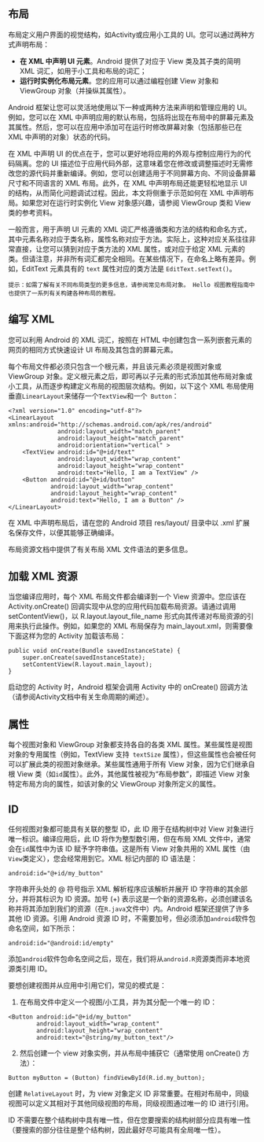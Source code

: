 ## 布局

布局定义用户界面的视觉结构，如Activity或应用小工具的 UI。您可以通过两种方式声明布局：

- **在 XML 中声明 UI 元素**。Android 提供了对应于 View 类及其子类的简明 XML 词汇，如用于小工具和布局的词汇； 
- **运行时实例化布局元素**。您的应用可以通过编程创建 View 对象和 ViewGroup 对象（并操纵其属性）。


Android 框架让您可以灵活地使用以下一种或两种方法来声明和管理应用的 UI。例如，您可以在 XML 中声明应用的默认布局，包括将出现在布局中的屏幕元素及其属性。然后，您可以在应用中添加可在运行时修改屏幕对象（包括那些已在 XML 中声明的对象）状态的代码。 


在 XML 中声明 UI 的优点在于，您可以更好地将应用的外观与控制应用行为的代码隔离。您的 UI 描述位于应用代码外部，这意味着您在修改或调整描述时无需修改您的源代码并重新编译。例如，您可以创建适用于不同屏幕方向、不同设备屏幕尺寸和不同语言的 XML 布局。此外，在 XML 中声明布局还能更轻松地显示 UI 的结构，从而简化问题调试过程。因此，本文将侧重于示范如何在 XML 中声明布局。如果您对在运行时实例化 View 对象感兴趣，请参阅 ViewGroup 类和 View 类的参考资料。 

一般而言，用于声明 UI 元素的 XML 词汇严格遵循类和方法的结构和命名方式，其中元素名称对应于类名称，属性名称对应于方法。实际上，这种对应关系往往非常直接，让您可以猜到对应于类方法的 XML 属性，或对应于给定 XML 元素的类。但请注意，并非所有词汇都完全相同。在某些情况下，在命名上略有差异。例如，EditText 元素具有的 `text` 属性对应的类方法是 `EditText.setText()`。

	提示：如需了解有关不同布局类型的更多信息，请参阅常见布局对象。 Hello 视图教程指南中也提供了一系列有关构建各种布局的教程。


## 编写 XML

您可以利用 Android 的 XML 词汇，按照在 HTML 中创建包含一系列嵌套元素的网页的相同方式快速设计 UI 布局及其包含的屏幕元素。

每个布局文件都必须只包含一个根元素，并且该元素必须是视图对象或 ViewGroup 对象。定义根元素之后，即可再以子元素的形式添加其他布局对象或小工具，从而逐步构建定义布局的视图层次结构。例如，以下这个 XML 布局使用垂直` LinearLayout `来储存一个` TextView `和一个` Button`：

```
<?xml version="1.0" encoding="utf-8"?>
<LinearLayout xmlns:android="http://schemas.android.com/apk/res/android"
              android:layout_width="match_parent"
              android:layout_height="match_parent"
              android:orientation="vertical" >
    <TextView android:id="@+id/text"
              android:layout_width="wrap_content"
              android:layout_height="wrap_content"
              android:text="Hello, I am a TextView" />
    <Button android:id="@+id/button"
            android:layout_width="wrap_content"
            android:layout_height="wrap_content"
            android:text="Hello, I am a Button" />
</LinearLayout>
```

在 XML 中声明布局后，请在您的 Android 项目 res/layout/ 目录中以 .xml 扩展名保存文件，以便其能够正确编译。

布局资源文档中提供了有关布局 XML 文件语法的更多信息。

## 加载 XML 资源
当您编译应用时，每个 XML 布局文件都会编译到一个 View 资源中。您应该在 Activity.onCreate() 回调实现中从您的应用代码加载布局资源。请通过调用 setContentView()，以 R.layout.layout_file_name 形式向其传递对布局资源的引用来执行此操作。例如，如果您的 XML 布局保存为 main_layout.xml，则需要像下面这样为您的 Activity 加载该布局：

```
public void onCreate(Bundle savedInstanceState) {
    super.onCreate(savedInstanceState);
    setContentView(R.layout.main_layout);
}
```

启动您的 Activity 时，Android 框架会调用 Activity 中的 onCreate() 回调方法（请参阅Activity文档中有关生命周期的阐述）。


## 属性
每个视图对象和 ViewGroup 对象都支持各自的各类 XML 属性。某些属性是视图对象的专用属性（例如，TextView 支持` textSize` 属性），但这些属性也会被任何可以扩展此类的视图对象继承。某些属性通用于所有 View 对象，因为它们继承自根 View 类（如` id `属性）。此外，其他属性被视为“布局参数”，即描述 View 对象特定布局方向的属性，如该对象的父 ViewGroup 对象所定义的属性。

## ID

任何视图对象都可能具有关联的整型 ID，此 ID 用于在结构树中对 View 对象进行唯一标识。编译应用后，此 ID 将作为整型数引用，但在布局 XML 文件中，通常会在` id `属性中为该 ID 赋予字符串值。这是所有 View 对象共用的 XML 属性（由` View `类定义），您会经常用到它。XML 标记内部的 ID 语法是：

```
android:id="@+id/my_button"
```

字符串开头处的 @ 符号指示 XML 解析程序应该解析并展开 ID 字符串的其余部分，并将其标识为 ID 资源。加号 (+) 表示这是一个新的资源名称，必须创建该名称并将其添加到我们的资源（在` R.java `文件中）内。Android 框架还提供了许多其他 ID 资源。引用 Android 资源 ID 时，不需要加号，但必须添加` android `软件包命名空间，如下所示：

```
android:id="@android:id/empty"
```

添加` android `软件包命名空间之后，现在，我们将从` android.R `资源类而非本地资源类引用 ID。

要想创建视图并从应用中引用它们，常见的模式是：

1. 在布局文件中定义一个视图/小工具，并为其分配一个唯一的 ID：
```
<Button android:id="@+id/my_button"
        android:layout_width="wrap_content"
        android:layout_height="wrap_content"
        android:text="@string/my_button_text"/>
```
2. 然后创建一个 view 对象实例，并从布局中捕获它（通常使用 onCreate() 方法）：
```
Button myButton = (Button) findViewById(R.id.my_button);
```

创建 `RelativeLayout` 时，为 view 对象定义 ID 非常重要。在相对布局中，同级视图可以定义其相对于其他同级视图的布局，同级视图通过唯一的 ID 进行引用。

ID 不需要在整个结构树中具有唯一性，但在您要搜索的结构树部分应具有唯一性（要搜索的部分往往是整个结构树，因此最好尽可能具有全局唯一性）。
























